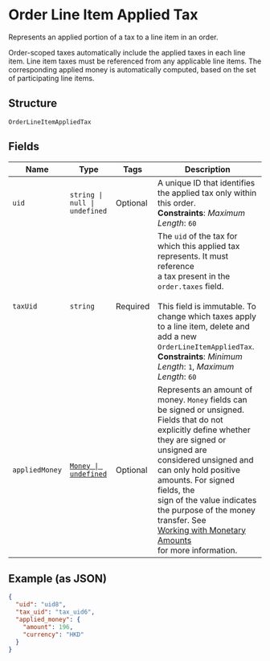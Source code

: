 
# Order Line Item Applied Tax

Represents an applied portion of a tax to a line item in an order.

Order-scoped taxes automatically include the applied taxes in each line item.
Line item taxes must be referenced from any applicable line items.
The corresponding applied money is automatically computed, based on the
set of participating line items.

## Structure

`OrderLineItemAppliedTax`

## Fields

| Name | Type | Tags | Description |
|  --- | --- | --- | --- |
| `uid` | `string \| null \| undefined` | Optional | A unique ID that identifies the applied tax only within this order.<br/>**Constraints**: *Maximum Length*: `60` |
| `taxUid` | `string` | Required | The `uid` of the tax for which this applied tax represents. It must reference<br/>a tax present in the `order.taxes` field.<br/><br/>This field is immutable. To change which taxes apply to a line item, delete and add a new<br/>`OrderLineItemAppliedTax`.<br/>**Constraints**: *Minimum Length*: `1`, *Maximum Length*: `60` |
| `appliedMoney` | [`Money \| undefined`](../models/money.md) | Optional | Represents an amount of money. `Money` fields can be signed or unsigned.<br/>Fields that do not explicitly define whether they are signed or unsigned are<br/>considered unsigned and can only hold positive amounts. For signed fields, the<br/>sign of the value indicates the purpose of the money transfer. See<br/>[Working with Monetary Amounts](https://developer.squareup.com/docs/build-basics/working-with-monetary-amounts)<br/>for more information. |

## Example (as JSON)

```json
{
  "uid": "uid8",
  "tax_uid": "tax_uid6",
  "applied_money": {
    "amount": 196,
    "currency": "HKD"
  }
}
```

